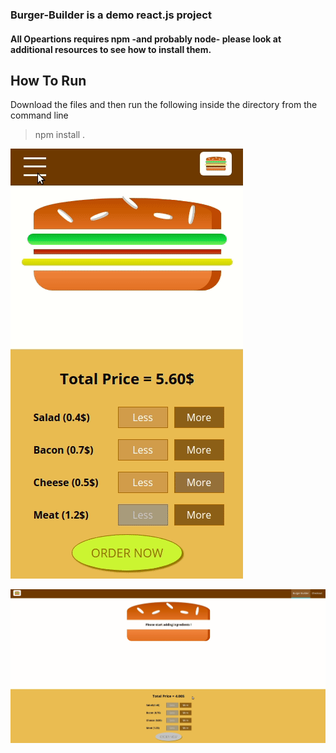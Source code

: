 ### Burger-Builder is a demo react.js project

#### All Opeartions requires npm -and probably node- please look at additional resources to see how to install them.

## How To Run
 Download the files and then run the following inside the directory from the command line
 > npm install .
 
![](/demoMobile.gif)
 
![](/demoDesktop.gif)
